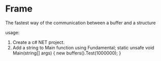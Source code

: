 # Frame
The fastest way of the communication between a buffer and a structure

usage:
1. Create a c# NET project.
2. Add a string to Main function
using Fundamental;
static unsafe void Main(string[] args)
{
   new buffers().Test(1000000);
}
